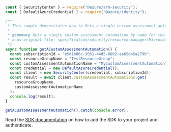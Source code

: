```javascript
const { SecurityCenter } = require("@azure/arm-security");
const { DefaultAzureCredential } = require("@azure/identity");

/**
 * This sample demonstrates how to Gets a single custom assessment automation by name for the provided subscription and resource group.
 *
 * @summary Gets a single custom assessment automation by name for the provided subscription and resource group.
 * x-ms-original-file: specification/security/resource-manager/Microsoft.Security/preview/2021-07-01-preview/examples/CustomAssessmentAutomations/customAssessmentAutomationGet_example.json
 */
async function getACustomAssessmentAutomation() {
  const subscriptionId = "e5d1b86c-3051-44d5-8802-aa65d45a279b";
  const resourceGroupName = "TestResourceGroup";
  const customAssessmentAutomationName = "MyCustomAssessmentAutomation";
  const credential = new DefaultAzureCredential();
  const client = new SecurityCenter(credential, subscriptionId);
  const result = await client.customAssessmentAutomations.get(
    resourceGroupName,
    customAssessmentAutomationName
  );
  console.log(result);
}

getACustomAssessmentAutomation().catch(console.error);
```

Read the [SDK documentation](https://github.com/Azure/azure-sdk-for-js/blob/%40azure%2Farm-security_5.0.0/sdk/security/arm-security/README.md) on how to add the SDK to your project and authenticate.

